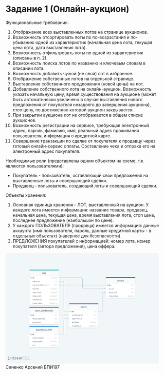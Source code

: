 # Задание 1 (Онлайн-аукцион)

Функциональные требования:
1. Отображение всех выставленных лотов на странице аукционов.
2. Возможность отсортировать лоты по по-возрастания и по-убыванию одной из характеристик (начальная цена лота, текущая цена лота, дата выставления лота).
3. Возможность отфильтровать лоты по одной из характеристик (описаны в п. 2).
4. Возможность поиска лотов по названию и ключевым словам в описании лота.
5. Возможность добавить чужой (не свой) лот в избранное.
6. Отображение собственных лотов на отдельной странице.
7. Выставление собственного предложения (новой цены) на лот.
8. Добавление собственного лота на онлайн-аукцион. Возможность указать начальную цену, время существования на аукционе (может быть автоматически увеличено в случае выставления нового предложения от покупателя незадолго до завершения аукциона), стоп цену, по достижению которой аукцион закрывается.
9. При закрытии аукциона лот не отображается в общем списке аукционов.
10. Возможность регистрации на сервисе, требующая электронный адрес, пароль, фамилию, имя, реальный адрес проживания пользователя, информация о кредитной карте.
11. Совершение транзакции по сделке от покупателя к продавцу через готовый онлайн-сервис оплаты. Составление чека и отпрака его на электронный адрес покупателя.

Необходимые роли (представлены одним объектом на схеме, т.к. являются пользователями):
* Покупатель - пользователь, оставляющий свои предложения на выставленные лоты и совершающий сделки.
* Продавец - пользователь, создающий лоты и совершающий сделки.

Объекты хранения:
1. Основная единица хранения - ЛОТ, выставленный на аукцион. У каждого лота имеется информация: название товара, продавец, начальная цена, текущая цена, время выставления лота, стоп цена, последнее предложение (наибольшон по цене).
2. У каждого ПОЛЬЗОВАТЕЛЯ (продовца) имеется информация: данные аккаунта (имя пользователя, пароль, данные кредитной карты - в отдельных объектах) (наверное для безопасности).
3. ПРЕДЛОЖЕНИЯ покупателей с информацией: номер лота, номер покупателя (автора предложения), цена оффера. 



<code>![Схема связей](/Practice%201/img/Схема.png "Схема связей")
</code>
Синенко Арсений БПИ197